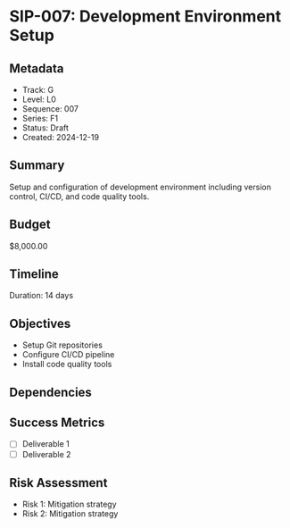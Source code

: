 # SIP-007: Development Environment Setup

## Metadata
- Track: G
- Level: L0
- Sequence: 007
- Series: F1
- Status: Draft
- Created: 2024-12-19

## Summary
Setup and configuration of development environment including version control, CI/CD, and code quality tools.

## Budget
$8,000.00

## Timeline
Duration: 14 days

## Objectives
- Setup Git repositories
- Configure CI/CD pipeline
- Install code quality tools

## Dependencies

## Success Metrics
- [ ] Deliverable 1
- [ ] Deliverable 2

## Risk Assessment
- Risk 1: Mitigation strategy
- Risk 2: Mitigation strategy
